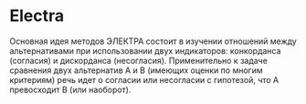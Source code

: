 # Electra
Основная идея методов ЭЛЕКТРА состоит в изучении отношений между альтернативами при использовании двух индикаторов: конкорданса (согласия) и дискорданса (несогласия). Применительно к задаче сравнения двух альтернатив А и В (имеющих оценки по многим критериям) речь идет о согласии или несогласии c гипотезой, что А превосходит В (или наоборот). 

